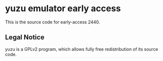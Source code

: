 yuzu emulator early access
=============

This is the source code for early-access 2440.

## Legal Notice

yuzu is a GPLv2 program, which allows fully free redistribution of its source code.